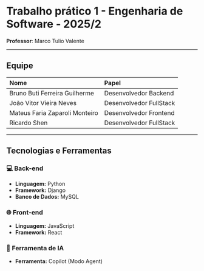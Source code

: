 # Trabalho prático 1 - Engenharia de Software - 2025/2   
**Professor**: Marco Tulio Valente  

---

## Equipe  
  
| Nome                            | Papel                   | 
| :------------------------------ | :---------------------- | 
| Bruno Buti Ferreira Guilherme   | Desenvolvedor Backend   |  
| João Vitor Vieira Neves         | Desenvolvedor FullStack |  
| Mateus Faria Zaparoli Monteiro  | Desenvolvedor Frontend  |
| Ricardo Shen                    | Desenvolvedor FullStack |
  
---  
  
## Tecnologias e Ferramentas  
  
### 💻 Back-end  
* **Linguagem:** Python  
* **Framework:** Django  
* **Banco de Dados:** MySQL     
  
### 🌐 Front-end  
* **Linguagem:** JavaScript  
* **Framework:** React  
  
### 🧠 Ferramenta de IA  
* **Ferramenta:** Copilot (Modo Agent)  
